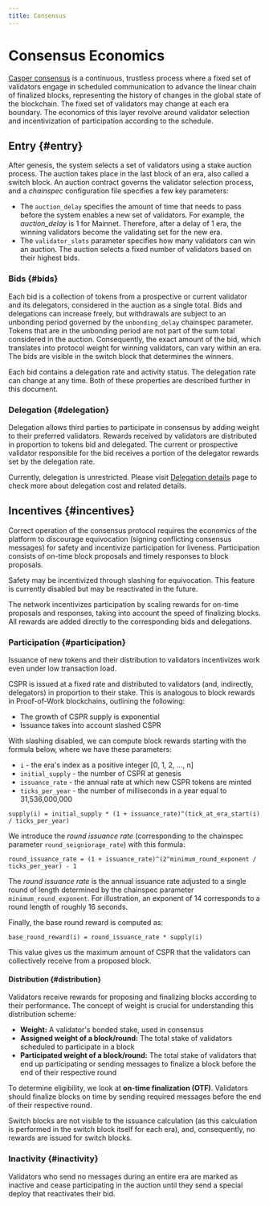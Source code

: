 ```yaml
---
title: Consensus
---
```


# Consensus Economics

<!--TODO review this entire page with AL/BK/AS-->
<!--TODO Is Zug a Correct-by-construction (CBC) protocol (async liveness, provable safety)?-->

[Casper consensus](../design/consensus.md) is a continuous, trustless process where a fixed set of validators engage in scheduled communication to advance the linear chain of finalized blocks, representing the history of changes in the global state of the blockchain. The fixed set of validators may change at each era boundary. The economics of this layer revolve around validator selection and incentivization of participation according to the schedule.

## Entry {#entry}

After genesis, the system selects a set of validators using a stake auction process. The auction takes place in the last block of an era, also called a switch block. An auction contract governs the validator selection process, and a _chainspec_ configuration file specifies a few key parameters:

-   The `auction_delay` specifies the amount of time that needs to pass before the system enables a new set of validators. For example, the _auction_delay_ is 1 for Mainnet. Therefore, after a delay of 1 era, the winning validators become the validating set for the new era.
-   The `validator_slots` parameter specifies how many validators can win an auction. The auction selects a fixed number of validators based on their highest bids.

### Bids {#bids}

Each bid is a collection of tokens from a prospective or current validator and its delegators, considered in the auction as a single total. Bids and delegations can increase freely, but withdrawals are subject to an unbonding period governed by the `unbonding_delay` chainspec parameter. Tokens that are in the unbonding period are not part of the sum total considered in the auction. Consequently, the exact amount of the bid, which translates into protocol weight for winning validators, can vary within an era. The bids are visible in the switch block that determines the winners.

Each bid contains a delegation rate and activity status. The delegation rate can change at any time. Both of these properties are described further in this document.

### Delegation {#delegation}

Delegation allows third parties to participate in consensus by adding weight to their preferred validators. Rewards received by validators are distributed in proportion to tokens bid and delegated. The current or prospective validator responsible for the bid receives a portion of the delegator rewards set by the delegation rate.

Currently, delegation is unrestricted. Please visit [Delegation details](./staking/delegation.md) page to check more about delegation cost and related details.

## Incentives {#incentives}

Correct operation of the consensus protocol requires the economics of the platform to discourage equivocation (signing conflicting consensus messages) for safety and incentivize participation for liveness. Participation consists of on-time block proposals and timely responses to block proposals.

Safety may be incentivized through slashing for equivocation. This feature is currently disabled but may be reactivated in the future.

The network incentivizes participation by scaling rewards for on-time proposals and responses, taking into account the speed of finalizing blocks. All rewards are added directly to the corresponding bids and delegations.

### Participation {#participation}

Issuance of new tokens and their distribution to validators incentivizes work even under low transaction load.

CSPR is issued at a fixed rate and distributed to validators (and, indirectly, delegators) in proportion to their stake. This is analogous to block rewards in Proof-of-Work blockchains, outlining the following:

-   The growth of CSPR supply is exponential
-   Issuance takes into account slashed CSPR

With slashing disabled, we can compute block rewards starting with the formula below, where we have these parameters:

-   `i` - the era's index as a positive integer \[0, 1, 2, \..., n\]
-   `initial_supply` - the number of CSPR at genesis
-   `issuance_rate` - the annual rate at which new CSPR tokens are minted
-   `ticks_per_year` - the number of milliseconds in a year equal to 31,536,000,000

```
supply(i) = initial_supply * (1 + issuance_rate)^(tick_at_era_start(i) / ticks_per_year)
```

We introduce the _round issuance rate_ (corresponding to the chainspec parameter `round_seigniorage_rate`) with this formula:

```
round_issuance_rate = (1 + issuance_rate)^(2^minimum_round_exponent / ticks_per_year) - 1
```

The _round issuance rate_ is the annual issuance rate adjusted to a single round of length determined by the chainspec parameter `minimum_round_exponent`. For illustration, an exponent of 14 corresponds to a round length of roughly 16 seconds.

Finally, the base round reward is computed as:

```
base_round_reward(i) = round_issuance_rate * supply(i)
```

This value gives us the maximum amount of CSPR that the validators can collectively receive from a proposed block.

#### Distribution {#distribution}

Validators receive rewards for proposing and finalizing blocks according to their performance. The concept of weight is crucial for understanding this distribution scheme:

-   **Weight:** A validator's bonded stake, used in consensus
-   **Assigned weight of a block/round:** The total stake of validators scheduled to participate in a block
-   **Participated weight of a block/round:** The total stake of validators that end up participating or sending messages to finalize a block before the end of their respective round

To determine eligibility, we look at **on-time finalization (OTF)**. Validators should finalize blocks on time by sending required messages before the end of their respective round.

Switch blocks are not visible to the issuance calculation (as this calculation is performed in the switch block itself for each era), and, consequently, no rewards are issued for switch blocks.

<!-- TODO participation and eligibility seem to be too specific to Highway. Work with AL/BK to add new explanations or confirm that we can remove these.

##### Participation schedule {#participation-schedule}

The participation schedule is segmented into rounds, which are allocated dynamically according to the validators' exponents and a deterministic (randomized at era start) assignment of validators to milliseconds of an era. Thus, a validator with the round exponent `n` must participate in rounds that repeat every `2^n` ticks.

Each validator is assessed according to its round exponent. All assigned validators become eligible to receive tokens as long as the block gets finalized with messages sent within each validator's round.

##### Eligibility {#eligibility}

Once a block has been proposed and enough time has passed, the history of protocol messages can be examined to detect whether the block was finalized on time, according to the conditions given above. If the block was _not_ finalized on time, validators receive a fraction of the expected tokens, governed by the `reduced_reward_multiplier` chainspec parameter. If the block was finalized on time, assigned validators share the reward proportionally to their stake, regardless of whether they have sent messages or not.
-->

### Inactivity {#inactivity}

Validators who send no messages during an entire era are marked as inactive and cease participating in the auction until they send a special deploy that reactivates their bid.

<!--TODO remove this? It is too old
### Slashing {#slashing}

Please review our [Equivocator Policy](https://github.com/casper-network/ceps/blob/master/text/0038-equivocator-policy.md). We are currently conducting research into the utility of slashing as an incentive mechanism.

## Founding validators {#founding-validators}

Founding validators are subject to token lock-up, which prevents them from withdrawing any tokens from their bids for 90 days, then releases their genesis bid tokens in weekly steps, linearly, over an additional 90 days.
-->